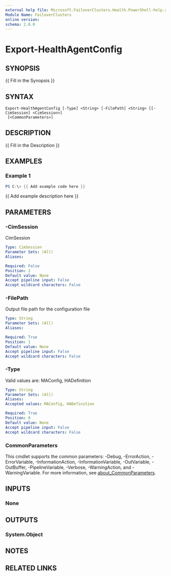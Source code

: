 ```yaml
---
external help file: Microsoft.FailoverClusters.Health.PowerShell-help.xml
Module Name: FailoverClusters
online version:
schema: 2.0.0
---
```


# Export-HealthAgentConfig

## SYNOPSIS
{{ Fill in the Synopsis }}

## SYNTAX

```
Export-HealthAgentConfig [-Type] <String> [-FilePath] <String> [[-CimSession] <CimSession>]
 [<CommonParameters>]
```

## DESCRIPTION
{{ Fill in the Description }}

## EXAMPLES

### Example 1
```powershell
PS C:\> {{ Add example code here }}
```

{{ Add example description here }}

## PARAMETERS

### -CimSession
CimSession

```yaml
Type: CimSession
Parameter Sets: (All)
Aliases:

Required: False
Position: 2
Default value: None
Accept pipeline input: False
Accept wildcard characters: False
```

### -FilePath
Output file path for the configuration file

```yaml
Type: String
Parameter Sets: (All)
Aliases:

Required: True
Position: 1
Default value: None
Accept pipeline input: False
Accept wildcard characters: False
```

### -Type
Valid values are: MAConfig, HADefinition

```yaml
Type: String
Parameter Sets: (All)
Aliases:
Accepted values: MAConfig, HADefinition

Required: True
Position: 0
Default value: None
Accept pipeline input: False
Accept wildcard characters: False
```

### CommonParameters
This cmdlet supports the common parameters: -Debug, -ErrorAction, -ErrorVariable, -InformationAction, -InformationVariable, -OutVariable, -OutBuffer, -PipelineVariable, -Verbose, -WarningAction, and -WarningVariable. For more information, see [about_CommonParameters](http://go.microsoft.com/fwlink/?LinkID=113216).

## INPUTS

### None

## OUTPUTS

### System.Object
## NOTES

## RELATED LINKS
